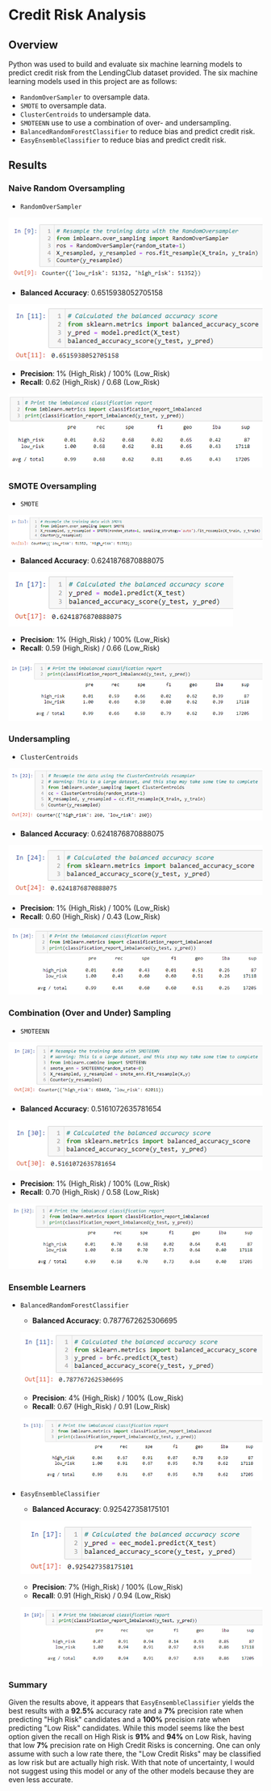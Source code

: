 # Credit Risk Analysis

## Overview
Python was used to build and evaluate six machine learning models to predict credit risk from the LendingClub dataset provided. The six machine learning models used in this project are as follows:
* `RandomOverSampler` to oversample data.
* `SMOTE` to oversample data.
* `ClusterCentroids` to undersample data.
* `SMOTEENN` use to use a combination of over- and undersampling.
* `BalancedRandomForestClassifier` to reduce bias and predict credit risk.
* `EasyEnsembleClassifier` to reduce bias and predict credit risk.

## Results

### Naive Random Oversampling
* `RandomOverSampler` 

![CreditRisk](Resources/CreditRiskCount_Random.png)

  * **Balanced Accuracy**: 0.6515938052705158
  
  ![BalancedAccuracy](Resources/OverSampling_BalancedAccuracy_Random.png)
  
  * **Precision**: 1% (High_Risk) / 100% (Low_Risk)
  * **Recall**: 0.62 (High_Risk) / 0.68 (Low_Risk)

  ![CreditRisk2](Resources/CreditRisk_Random.png)


### SMOTE Oversampling
* `SMOTE`

![CreditRisk](Resources/CreditRiskCount_SMOTE.png)

  * **Balanced Accuracy**: 0.6241876870888075
  
  ![BalancedAccuracy](Resources/OverSampling_BalancedAccuracy_SMOT.png)
  
  * **Precision**: 1% (High_Risk) / 100% (Low_Risk)
  * **Recall**: 0.59 (High_Risk) / 0.66 (Low_Risk)

  ![CreditRisk2](Resources/CreditRisk_SMOTE.png)


### Undersampling
* `ClusterCentroids`

![CreditRisk](Resources/CreditRiskCount_Cluster.png)

  * **Balanced Accuracy**: 0.6241876870888075

  ![BalancedAccuracy](Resources/Undersampling_BalancedAccuracy_ClusterCentroids.png)

  * **Precision**: 1% (High_Risk) / 100% (Low_Risk)
  * **Recall**: 0.60 (High_Risk) / 0.43 (Low_Risk)

  ![CreditRisk2](Resources/CreditRisk_ClusterCentroids.png)
  

### Combination (Over and Under) Sampling
* `SMOTEENN`

![CreditRisk](Resources/CreditRiskCount_SMOTEENN.png)

  * **Balanced Accuracy**: 0.5161072635781654
  
  ![BalancedAccuracy](Resources/OverUnder_BalancedAccuracy_SMOTENN.png)

  * **Precision**: 1% (High_Risk) / 100% (Low_Risk)
  * **Recall**: 0.70 (High_Risk) / 0.58 (Low_Risk)

  ![CreditRisk2](Resources/CreditRisk_SMOTEENN.png)

### Ensemble Learners
* `BalancedRandomForestClassifier`

  * **Balanced Accuracy**: 0.7877672625306695

  ![BalancedAccuracy](Resources/BRFC_BalancedAccuracy.png)

  * **Precision**: 4% (High_Risk) / 100% (Low_Risk)
  * **Recall**: 0.67 (High_Risk) / 0.91 (Low_Risk)

  ![CreditRisk](Resources/CreditRisk_BRFC.png)

* `EasyEnsembleClassifier` 

  * **Balanced Accuracy**: 0.925427358175101

  ![BalancedAccuracy](Resources/EasyEnsemble_BalancedAccuracy.png)

  * **Precision**: 7% (High_Risk) / 100% (Low_Risk)
  * **Recall**: 0.91 (High_Risk) / 0.94 (Low_Risk)

  ![CreditRisk](Resources/CreditRisk_EasyEnsemble.png)


### Summary

Given the results above, it appears that `EasyEnsembleClassifier` yields the best results with a **92.5%** accuracy rate and a **7%** precision rate when predicting "High Risk" candidates and a **100%** precision rate when predicting "Low Risk" candidates. While this model seems like the best option given the recall on High Risk is **91%** and **94%** on Low Risk, having that low **7%** precision rate on High Credit Risks is concerning. One can only assume with such a low rate there, the "Low Credit Risks" may be classified as low risk but are actually high risk. With that note of uncertainty, I would not suggest using this model or any of the other models because they are even less accurate.
